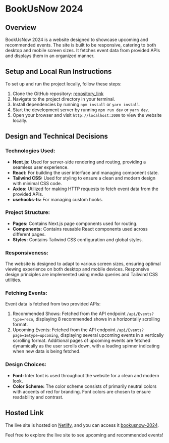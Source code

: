# BookUsNow 2024

## Overview
BookUsNow 2024 is a website designed to showcase upcoming and recommended events. The site is built to be responsive, catering to both desktop and mobile screen sizes. It fetches event data from provided APIs and displays them in an organized manner.

## Setup and Local Run Instructions
To set up and run the project locally, follow these steps:

1. Clone the GitHub repository: [repository_link]
2. Navigate to the project directory in your terminal.
3. Install dependencies by running `npm install` or `yarn install`.
4. Start the development server by running `npm run dev` or `yarn dev`.
5. Open your browser and visit `http://localhost:3000` to view the website locally.

## Design and Technical Decisions
### Technologies Used:
- **Next.js:** Used for server-side rendering and routing, providing a seamless user experience.
- **React:** For building the user interface and managing component state.
- **Tailwind CSS:** Used for styling to ensure a clean and modern design with minimal CSS code.
- **Axios:** Utilized for making HTTP requests to fetch event data from the provided APIs.
- **usehooks-ts:** For managing custom hooks.

### Project Structure:
- **Pages:** Contains Next.js page components used for routing.
- **Components:** Contains reusable React components used across different pages.
- **Styles:** Contains Tailwind CSS configuration and global styles.

### Responsiveness:
The website is designed to adapt to various screen sizes, ensuring optimal viewing experience on both desktop and mobile devices. Responsive design principles are implemented using media queries and Tailwind CSS utilities.

### Fetching Events:
Event data is fetched from two provided APIs:
1. Recommended Shows: Fetched from the API endpoint `/api/Events?type=reco`, displaying 8 recommended shows in a horizontally scrolling format.
2. Upcoming Events: Fetched from the API endpoint `/api/Events?page=1&type=upcoming`, displaying several upcoming events in a vertically scrolling format. Additional pages of upcoming events are fetched dynamically as the user scrolls down, with a loading spinner indicating when new data is being fetched.

### Design Choices:
- **Font:** Inter font is used throughout the website for a clean and modern look.
- **Color Scheme:** The color scheme consists of primarily neutral colors with accents of red for branding. Font colors are chosen to ensure readability and contrast.

## Hosted Link
The live site is hosted on [Netlify](https://www.netlify.com/), and you can access it [bookusnow-2024](https://bookusnow-2024.vercel.app/).

Feel free to explore the live site to see upcoming and recommended events!

[repository_link]: <https://github.com/your-username/bookusnow_2024>
